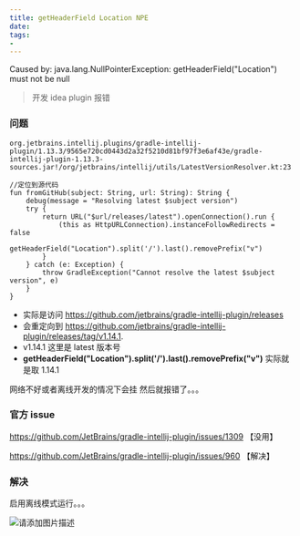 ```yaml
---
title: getHeaderField Location NPE
date: 
tags:
-  
---
```


Caused by: java.lang.NullPointerException: getHeaderField("Location") must not be null


> 开发 idea plugin 报错

### 问题

<!--more-->
```
org.jetbrains.intellij.plugins/gradle-intellij-plugin/1.13.3/9565e720cd0443d2a32f5210d81bf97f3e6af43e/gradle-intellij-plugin-1.13.3-sources.jar!/org/jetbrains/intellij/utils/LatestVersionResolver.kt:23

//定位到源代码
fun fromGitHub(subject: String, url: String): String {
    debug(message = "Resolving latest $subject version")
    try {
        return URL("$url/releases/latest").openConnection().run {
            (this as HttpURLConnection).instanceFollowRedirects = false
            getHeaderField("Location").split('/').last().removePrefix("v")
        }
    } catch (e: Exception) {
        throw GradleException("Cannot resolve the latest $subject version", e)
    }
}

```

- 实际是访问 https://github.com/jetbrains/gradle-intellij-plugin/releases
- 会重定向到 https://github.com/jetbrains/gradle-intellij-plugin/releases/tag/v1.14.1.
- v1.14.1 这里是 latest 版本号
- **getHeaderField("Location").split('/').last().removePrefix("v")**  实际就是取 1.14.1

网络不好或者离线开发的情况下会挂 然后就报错了。。。

### 官方 issue

https://github.com/JetBrains/gradle-intellij-plugin/issues/1309 【没用】

https://github.com/JetBrains/gradle-intellij-plugin/issues/960 【解决】

### 解决

启用离线模式运行。。。

![请添加图片描述](./../images/3d3c9636e16043a89e67d8aa3d43b1be.jpeg)
